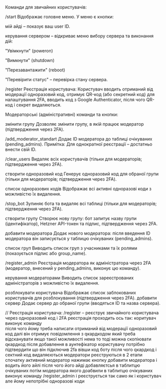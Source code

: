 Команди для звичайних користувачів:

   /start
   Відображає головне меню. У меню є кнопки:

   мій айді – показує ваш user ID.

   керування сервером – відкриває меню вибору сервера та виконання дій:

   "Увімкнути" (poweron)

   "Вимкнути" (shutdown)

   "Перезавантажити" (reboot)

   "Перевірити статус" – перевірка стану сервера.

   /register
   Реєстрація користувача:
   Користувач вводить отриманий від модерації одноразовий код, отримує QR-код (або секретний код) для налаштування 2FA, вводить код з Google Authenticator, після чого QR-код і секрет видаляються.

Модераторські (адміністративні) команди та кнопки:

   змінити групу
   Дозволяє змінити групу, в якій працює модератор (підтвердження через 2FA).

   /add_moderator_standart
   Додає ID модератора до таблиці очікуваних (pending_admins).
   Примітка: Для однократної реєстрації – достатньо внести свій ID.

   /clear_users
   Видаляє всіх користувачів (тільки для модераторів; підтвердження через 2FA).

   створити одноразовий код
   Генерує одноразовий код для обраної групи (тільки для модераторів; підтвердження через 2FA).
    
   список одноразових кодів
   Відображає всі активні одноразові коди з можливістю їх видалення.

   /stop_bot
   Зупиняє бота та видаляє всі таблиці (тільки для модераторів; підтвердження через 2FA).

   створити групу
   Створює нову групу: бот запитує назву групи (ідентифікатор), Hetzner API-токен та підпис, підтвердження через 2FA.

   добавити модератора
   Додає нового модератора: після введення ID модератора він записується у таблицю очікуваних (pending_admins).

   список груп
   Виводить список груп з учасниками та їх ролями (показується підпис або group_name).

   /register_admin
   Реєстрація модератора як адміністратора через 2FA (модератор, внесений у pending_admins, виконує цю команду).

   керування модераторами
   Виводить список зареєстрованих адміністраторів з можливістю їх видалення.

   розблокувати користувача
   Відображає список заблокованих користувачів для розблокування (підтвердження через 2FA).
   добавити сервер
   Додає сервер до обраної групи (вводяться ID та назва сервера).
   
// Реєстрація користувача:
 /register – реєструє звичайного користувача через одноразовий код і 2FA реєстрація проходить ось так: коритувач виконує команду  
 після чого йому треба написати отриманий від модерації одноразовий код далі він отримує повідомлення з qкардкодом який треба відсканувати якщо такої можливості нема 
 то тоді можна скопіювати qкардкод після добавлення в аунтефікатор користувачу потрібно підтвердити що він підключив 2fa вівши код боту після чого qкардкод і сектний код видаляєються
 модератори реєструються в 2 етапи 
спочатку активний модератор нажимає кнопку добавити модератора і водить його айлі після чого його айді добавляєтсья в таблитцю очікуваних
потім модератора якого доабвили в таблитцю очікуваних виконує команду /register_admin і реєструється так само як і користувач але йому непотрібні одноразові коди
